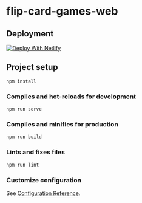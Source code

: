 # flip-card-games-web

## Deployment

[![Deploy With Netlify](https://www.netlify.com/img/deploy/button.svg)](https://app.netlify.com/start/deploy?repository=https://github.com/tomhero/flip-card-games-web)

## Project setup
```
npm install
```

### Compiles and hot-reloads for development
```
npm run serve
```

### Compiles and minifies for production
```
npm run build
```

### Lints and fixes files
```
npm run lint
```

### Customize configuration
See [Configuration Reference](https://cli.vuejs.org/config/).
